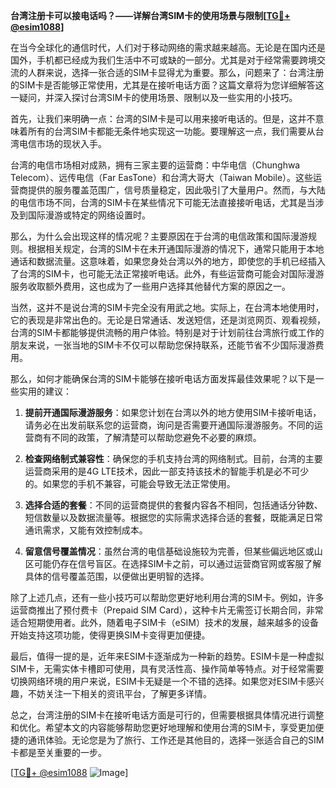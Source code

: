 **台湾注册卡可以接电话吗？——详解台湾SIM卡的使用场景与限制[[TG💪+ @esim1088](https://t.me/s/esim1088)]**

在当今全球化的通信时代，人们对于移动网络的需求越来越高。无论是在国内还是国外，手机都已经成为我们生活中不可或缺的一部分。尤其是对于经常需要跨境交流的人群来说，选择一张合适的SIM卡显得尤为重要。那么，问题来了：台湾注册的SIM卡是否能够正常使用，尤其是在接听电话方面？这篇文章将为您详细解答这一疑问，并深入探讨台湾SIM卡的使用场景、限制以及一些实用的小技巧。

首先，让我们来明确一点：台湾的SIM卡是可以用来接听电话的。但是，这并不意味着所有的台湾SIM卡都能无条件地实现这一功能。要理解这一点，我们需要从台湾电信市场的现状入手。

台湾的电信市场相对成熟，拥有三家主要的运营商：中华电信（Chunghwa Telecom）、远传电信（Far EasTone）和台湾大哥大（Taiwan Mobile）。这些运营商提供的服务覆盖范围广，信号质量稳定，因此吸引了大量用户。然而，与大陆的电信市场不同，台湾的SIM卡在某些情况下可能无法直接接听电话，尤其是当涉及到国际漫游或特定的网络设置时。

那么，为什么会出现这样的情况呢？主要原因在于台湾的电信政策和国际漫游规则。根据相关规定，台湾的SIM卡在未开通国际漫游的情况下，通常只能用于本地通话和数据流量。这意味着，如果您身处台湾以外的地方，即使您的手机已经插入了台湾的SIM卡，也可能无法正常接听电话。此外，有些运营商可能会对国际漫游服务收取额外费用，这也成为了一些用户选择其他替代方案的原因之一。

当然，这并不是说台湾的SIM卡完全没有用武之地。实际上，在台湾本地使用时，它的表现是非常出色的。无论是日常通话、发送短信，还是浏览网页、观看视频，台湾的SIM卡都能够提供流畅的用户体验。特别是对于计划前往台湾旅行或工作的朋友来说，一张当地的SIM卡不仅可以帮助您保持联系，还能节省不少国际漫游费用。

那么，如何才能确保台湾的SIM卡能够在接听电话方面发挥最佳效果呢？以下是一些实用的建议：

1. **提前开通国际漫游服务**：如果您计划在台湾以外的地方使用SIM卡接听电话，请务必在出发前联系您的运营商，询问是否需要开通国际漫游服务。不同的运营商有不同的政策，了解清楚可以帮助您避免不必要的麻烦。

2. **检查网络制式兼容性**：确保您的手机支持台湾的网络制式。目前，台湾的主要运营商采用的是4G LTE技术，因此一部支持该技术的智能手机是必不可少的。如果您的手机不兼容，可能会导致无法正常使用。

3. **选择合适的套餐**：不同的运营商提供的套餐内容各不相同，包括通话分钟数、短信数量以及数据流量等。根据您的实际需求选择合适的套餐，既能满足日常通讯需求，又能有效控制成本。

4. **留意信号覆盖情况**：虽然台湾的电信基础设施较为完善，但某些偏远地区或山区可能仍存在信号盲区。在选择SIM卡之前，可以通过运营商官网或客服了解具体的信号覆盖范围，以便做出更明智的选择。

除了上述几点，还有一些小技巧可以帮助您更好地利用台湾的SIM卡。例如，许多运营商推出了预付费卡（Prepaid SIM Card），这种卡片无需签订长期合同，非常适合短期使用者。此外，随着电子SIM卡（eSIM）技术的发展，越来越多的设备开始支持这项功能，使得更换SIM卡变得更加便捷。

最后，值得一提的是，近年来ESIM卡逐渐成为一种新的趋势。ESIM卡是一种虚拟SIM卡，无需实体卡槽即可使用，具有灵活性高、操作简单等特点。对于经常需要切换网络环境的用户来说，ESIM卡无疑是一个不错的选择。如果您对ESIM卡感兴趣，不妨关注一下相关的资讯平台，了解更多详情。

总之，台湾注册的SIM卡在接听电话方面是可行的，但需要根据具体情况进行调整和优化。希望本文的内容能够帮助您更好地理解和使用台湾的SIM卡，享受更加便捷的通讯体验。无论您是为了旅行、工作还是其他目的，选择一张适合自己的SIM卡都是至关重要的一步。

[[TG💪+ @esim1088](https://t.me/s/esim1088) ![Image](https://i.postimg.cc/4NQfJmqS/Snipaste-2025-05-13-00-14-12.png)]